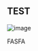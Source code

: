 ## TEST 

![image](https://github.com/user-attachments/assets/480527f1-1726-4529-a10b-1eac85929f2e)


FASFA
